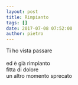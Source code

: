 ```yaml
---
layout: post
title: Rimpianto
tags: []
date: 2017-07-08 07:52:00
author: pietro
---
```

Ti ho vista passare<br/><br/>ed è già rimpianto<br/>fitta di dolore<br/>un altro momento sprecato<br/><br/><br/><br/>
